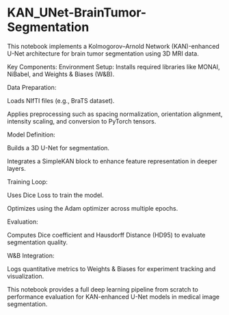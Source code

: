 # KAN_UNet-BrainTumor-Segmentation

This notebook implements a Kolmogorov–Arnold Network (KAN)-enhanced U-Net architecture for brain tumor segmentation using 3D MRI data.


Key Components:
Environment Setup: Installs required libraries like MONAI, NiBabel, and Weights & Biases (W&B).

Data Preparation:

Loads NIfTI files (e.g., BraTS dataset).

Applies preprocessing such as spacing normalization, orientation alignment, intensity scaling, and conversion to PyTorch tensors.

Model Definition:

Builds a 3D U-Net for segmentation.

Integrates a SimpleKAN block to enhance feature representation in deeper layers.

Training Loop:

Uses Dice Loss to train the model.

Optimizes using the Adam optimizer across multiple epochs.

Evaluation:

Computes Dice coefficient and Hausdorff Distance (HD95) to evaluate segmentation quality.

W&B Integration:

Logs quantitative metrics to Weights & Biases for experiment tracking and visualization.

This notebook provides a full deep learning pipeline from scratch to performance evaluation for KAN-enhanced U-Net models in medical image segmentation.
